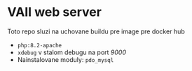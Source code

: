 # VAII web server

Toto repo sluzi na uchovane buildu pre image pre docker hub

* `php:8.2-apache`
* `xdebug` v stalom debugu na port _9000_
*  Nainstalovane moduly: `pdo_mysql`
